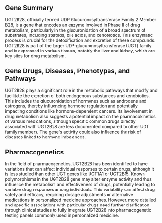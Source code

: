 ## Gene Summary
UGT2B28, officially termed UDP Glucuronosyltransferase Family 2 Member B28, is a gene that encodes an enzyme involved in Phase II of drug metabolism, particularly in the glucuronidation of a broad spectrum of substrates, including steroids, bile acids, and xenobiotics. This enzymatic process is crucial for the detoxification and excretion of these compounds. UGT2B28 is part of the larger UDP-glucuronosyltransferase (UGT) family and is expressed in various tissues, notably the liver and kidney, which are key sites for drug metabolism.

## Gene Drugs, Diseases, Phenotypes, and Pathways
UGT2B28 plays a significant role in the metabolic pathways that modify and facilitate the excretion of both endogenous substances and xenobiotics. This includes the glucuronidation of hormones such as androgens and estrogens, thereby influencing hormone regulation and potentially impacting conditions like hormone-dependent cancers. Its involvement in drug metabolism also suggests a potential impact on the pharmacokinetics of various medications, although specific common drugs directly associated with UGT2B28 are less documented compared to other UGT family members. The gene's activity could also influence the risk of diseases linked to hormone imbalances.

## Pharmacogenetics
In the field of pharmacogenetics, UGT2B28 has been identified to have variations that can affect individual responses to certain drugs, although it is less studied than other UGT genes like UGT1A1 or UGT2B15. Known polymorphisms in the UGT2B28 gene may alter enzyme activity and thus influence the metabolism and effectiveness of drugs, potentially leading to variable drug responses among individuals. This variability can affect drug safety and efficacy, requiring dosage adjustments or alternative medications in personalized medicine approaches. However, more detailed and specific associations with particular drugs need further clarification through clinical studies to fully integrate UGT2B28 into pharmacogenetic testing panels commonly used in personalized medicine.